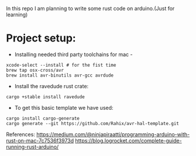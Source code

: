 In this repo I am planning to write some rust code on arduino.(Just for learning)

# Project setup:
- Installing needed third party toolchains for mac - 
```
xcode-select --install # for the fist time
brew tap osx-cross/avr
brew install avr-binutils avr-gcc avrdude
```
- Install the ravedude rust crate: 
```
cargo +stable install ravedude
```
- To get this basic template we have used:
```
cargo install cargo-generate
cargo generate --git https://github.com/Rahix/avr-hal-template.git
```
References:
https://medium.com/@ninjapiraatti/programming-arduino-with-rust-on-mac-7c7536f3973d
https://blog.logrocket.com/complete-guide-running-rust-arduino/
